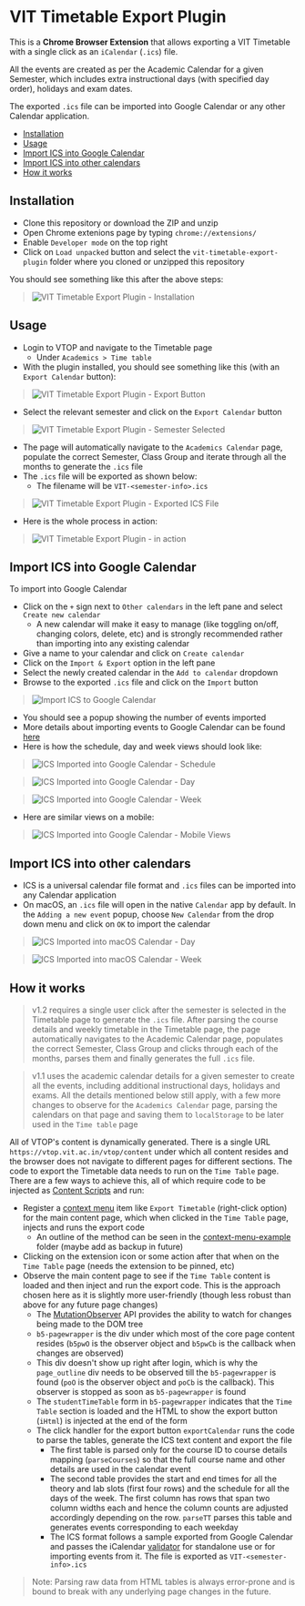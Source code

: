 # VIT Timetable Export Plugin

This is a **Chrome Browser Extension** that allows exporting a VIT Timetable with a single click as an `iCalendar` (`.ics`) file.

All the events are created as per the Academic Calendar for a given Semester, which includes extra instructional days (with specified day order), holidays and exam dates.

The exported `.ics` file can be imported into Google Calendar or any other Calendar application.

- [Installation](#installation)
- [Usage](#usage)
- [Import ICS into Google Calendar](#import-ics-into-google-calendar)
- [Import ICS into other calendars](#import-ics-into-other-calendars)
- [How it works](#how-it-works)

## Installation

- Clone this repository or download the ZIP and unzip
- Open Chrome extenions page by typing `chrome://extensions/`
- Enable `Developer mode` on the top right
- Click on `Load unpacked` button and select the `vit-timetable-export-plugin` folder where you cloned or unzipped this repository

You should see something like this after the above steps:

> ![VIT Timetable Export Plugin - Installation](images/installation.png)

## Usage

- Login to VTOP and navigate to the Timetable page
  - Under `Academics > Time table`
- With the plugin installed, you should see something like this (with an `Export Calendar` button):

> ![VIT Timetable Export Plugin - Export Button](images/export-button.png)

- Select the relevant semester and click on the `Export Calendar` button

> ![VIT Timetable Export Plugin - Semester Selected](images/timetable-semester-selected.png)

- The page will automatically navigate to the `Academics Calendar` page, populate the correct Semester, Class Group and iterate through all the months to generate the `.ics` file
- The `.ics` file will be exported as shown below:
  - The filename will be `VIT-<semester-info>.ics`

> ![VIT Timetable Export Plugin - Exported ICS File](images/exported-ics-file.png)

- Here is the whole process in action:

> ![VIT Timetable Export Plugin - in action](images/vit-tt-export.gif)

## Import ICS into Google Calendar

To import into Google Calendar

- Click on the `+` sign next to `Other calendars` in the left pane and select `Create new calendar`
  - A new calendar will make it easy to manage (like toggling on/off, changing colors, delete, etc) and is strongly recommended rather than importing into any existing calendar
- Give a name to your calendar and click on `Create calendar`
- Click on the `Import & Export` option in the left pane
- Select the newly created calendar in the `Add to calendar` dropdown
- Browse to the exported `.ics` file and click on the `Import` button

> ![Import ICS to Google Calendar](images/import-ics-to-google-calendar.png)

- You should see a popup showing the number of events imported
- More details about importing events to Google Calendar can be found [here](https://support.google.com/calendar/answer/37118)
- Here is how the schedule, day and week views should look like:

> ![ICS Imported into Google Calendar - Schedule](images/gc-schedule.png)

> ![ICS Imported into Google Calendar - Day](images/gc-day.png)

> ![ICS Imported into Google Calendar - Week](images/gc-week.png)

- Here are similar views on a mobile:

> ![ICS Imported into Google Calendar - Mobile Views](images/mobile-views.jpg)

## Import ICS into other calendars

- ICS is a universal calendar file format and `.ics` files can be imported into any Calendar application
- On macOS, an `.ics` file will open in the native `Calendar` app by default.  In the `Adding a new event` popup, choose `New Calendar` from the drop down menu and click on `OK` to import the calendar

> ![ICS Imported into macOS Calendar - Day](images/macos-calendar-day.png)

> ![ICS Imported into macOS Calendar - Week](images/macos-calendar-week.png)

## How it works

> v1.2 requires a single user click after the semester is selected in the Timetable page to generate the `.ics` file.  After parsing the course details and weekly timetable in the Timetable page, the page automatically navigates to the Academic Calendar page, populates the correct Semester, Class Group and clicks through each of the months, parses them and finally generates the full `.ics` file.

> v1.1 uses the academic calendar details for a given semester to create all the events, including additional instructional days, holidays and exams.  All the details mentioned below still apply, with a few more changes to observe for the `Academics Calendar` page, parsing the calendars on that page and saving them to `localStorage` to be later used in the `Time table` page

All of VTOP's content is dynamically generated.  There is a single URL `https://vtop.vit.ac.in/vtop/content` under which all content resides and the browser does not navigate to different pages for different sections.  The code to export the Timetable data needs to run on the `Time Table` page.  There are a few ways to achieve this, all of which require code to be injected as [Content Scripts](https://developer.chrome.com/docs/extensions/develop/concepts/content-scripts#capabilities) and run:

- Register a [context menu](https://developer.chrome.com/docs/extensions/reference/api/contextMenus) item like `Export Timetable` (right-click option) for the main content page, which when clicked in the `Time Table` page, injects and runs the export code
  - An outline of the method can be seen in the [context-menu-example](context-menu-example) folder (maybe add as backup in future)
- Clicking on the extension icon or some action after that when on the `Time Table` page (needs the extension to be pinned, etc)
- Observe the main content page to see if the `Time Table` content is loaded and then inject and run the export code.  This is the approach chosen here as it is slightly more user-friendly (though less robust than above for any future page changes)
  - The [MutationObserver](https://developer.mozilla.org/en-US/docs/Web/API/MutationObserver) API provides the ability to watch for changes being made to the DOM tree
  - `b5-pagewrapper` is the div under which most of the core page content resides (`b5pwO` is the observer object and `b5pwCb` is the callback when changes are observed)
  - This div doesn't show up right after login, which is why the `page_outline` div needs to be observed till the `b5-pagewrapper` is found (`poO` is the observer object and `poCb` is the callback).  This observer is stopped as soon as `b5-pagewrapper` is found
  - The `studentTimeTable` form in `b5-pagewrapper` indicates that the `Time Table` section is loaded and the HTML to show the export button (`iHtml`) is injected at the end of the form
  - The click handler for the export button `exportCalendar` runs the code to parse the tables, generate the ICS text content and export the file
    - The first table is parsed only for the course ID to course details mapping (`parseCourses`) so that the full course name and other details are used in the calendar event
    - The second table provides the start and end times for all the theory and lab slots (first four rows) and the schedule for all the days of the week.  The first column has rows that span two column widths each and hence the column counts are adjusted accordingly depending on the row. `parseTT` parses this table and generates events corresponding to each weekday
    - The ICS format follows a sample exported from Google Calendar and passes the iCalendar [validator](https://icalendar.org/validator.html) for standalone use or for importing events from it.  The file is exported as `VIT-<semester-info>.ics`

> Note: Parsing raw data from HTML tables is always error-prone and is bound to break with any underlying page changes in the future.
